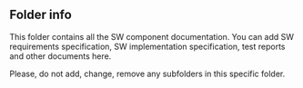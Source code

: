 ## Folder info

This folder contains all the SW component documentation.
You can add SW requirements specification, SW implementation specification, test reports and other documents here.

Please, do not add, change, remove any subfolders in this specific folder.